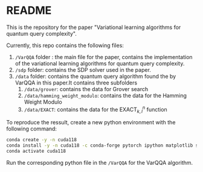 # README

This is the repository for the paper "Variational learning algorithms for quantum query complexity". 


Currently, this repo contains the following files:

1. `/VarQQA` folder : the main file for the paper, contains the implementation of the variational learning algorithms for quantum query complexity.
2.  `/sdp` folder: contains the SDP solver used in the paper.
3.  `/data` folder: contains the quantum query algorithm found the by VarQQA in this paper.It contains three subfolders 
    1.  `/data/grover`: contains the data for Grover search
    2. `/data/hamming_weight_modulo`: contains the data for the Hamming Weight Modulo  
    3.  `/data/EXACT`: contains the data for the $\mathrm{EXACT}_{k,l}^n$  function

To reproduce the ressult, create a new python environment with the following command:
```bash
conda create -y -n cuda118
conda install -y -n cuda118 -c conda-forge pytorch ipython matplotlib scipy tqdm cvxpy
conda activate cuda118
```
Run the corresponding python file in the `/VarQQA` for the VarQQA algorithm.
